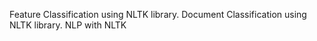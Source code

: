 Feature Classification using NLTK library.
Document Classification using NLTK library.
NLP with NLTK
